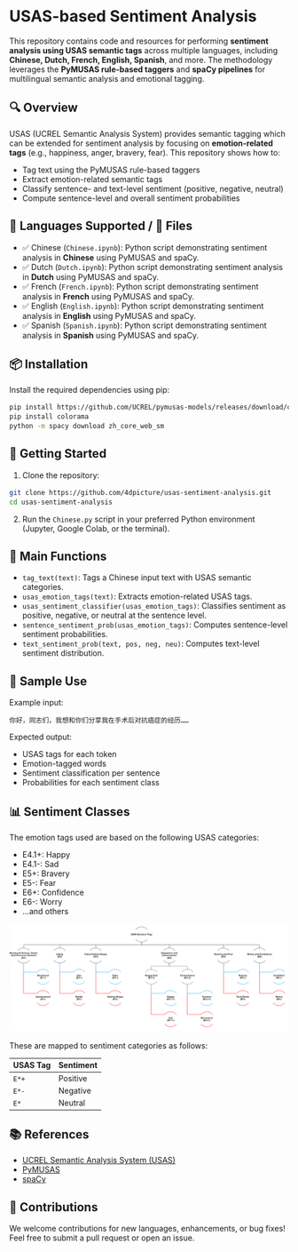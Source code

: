 # USAS-based Sentiment Analysis

This repository contains code and resources for performing **sentiment analysis using USAS semantic tags** across multiple languages, including **Chinese, Dutch, French, English, Spanish**, and more. The methodology leverages the **PyMUSAS rule-based taggers** and **spaCy pipelines** for multilingual semantic analysis and emotional tagging.

## 🔍 Overview

USAS (UCREL Semantic Analysis System) provides semantic tagging which can be extended for sentiment analysis by focusing on **emotion-related tags** (e.g., happiness, anger, bravery, fear). This repository shows how to:

- Tag text using the PyMUSAS rule-based taggers
- Extract emotion-related semantic tags
- Classify sentence- and text-level sentiment (positive, negative, neutral)
- Compute sentence-level and overall sentiment probabilities

## 📁 Languages Supported / 📄 Files

- ✅ Chinese (`Chinese.ipynb`): Python script demonstrating sentiment analysis in **Chinese** using PyMUSAS and spaCy.
- ✅ Dutch (`Dutch.ipynb`): Python script demonstrating sentiment analysis in **Dutch** using PyMUSAS and spaCy.
- ✅ French (`French.ipynb`): Python script demonstrating sentiment analysis in **French** using PyMUSAS and spaCy.
- ✅ English (`English.ipynb`): Python script demonstrating sentiment analysis in **English** using PyMUSAS and spaCy.
- ✅ Spanish (`Spanish.ipynb`): Python script demonstrating sentiment analysis in **Spanish** using PyMUSAS and spaCy.


## 📦 Installation

Install the required dependencies using pip:

```bash
pip install https://github.com/UCREL/pymusas-models/releases/download/cmn_dual_upos2usas_contextual-0.3.3/cmn_dual_upos2usas_contextual-0.3.3-py3-none-any.whl
pip install colorama
python -m spacy download zh_core_web_sm
````

## 🚀 Getting Started

1. Clone the repository:

```bash
git clone https://github.com/4dpicture/usas-sentiment-analysis.git
cd usas-sentiment-analysis
```

2. Run the `Chinese.py` script in your preferred Python environment (Jupyter, Google Colab, or the terminal).

## 🔧 Main Functions

* `tag_text(text)`: Tags a Chinese input text with USAS semantic categories.
* `usas_emotion_tags(text)`: Extracts emotion-related USAS tags.
* `usas_sentiment_classifier(usas_emotion_tags)`: Classifies sentiment as positive, negative, or neutral at the sentence level.
* `sentence_sentiment_prob(usas_emotion_tags)`: Computes sentence-level sentiment probabilities.
* `text_sentiment_prob(text, pos, neg, neu)`: Computes text-level sentiment distribution.

## 🧪 Sample Use

Example input:

```text
你好，同志们，我想和你们分享我在手术后对抗癌症的经历……
```

Expected output:

* USAS tags for each token
* Emotion-tagged words
* Sentiment classification per sentence
* Probabilities for each sentiment class

## 📊 Sentiment Classes

The emotion tags used are based on the following USAS categories:

* E4.1+: Happy
* E4.1-: Sad
* E5+: Bravery
* E5-: Fear
* E6+: Confidence
* E6-: Worry
* …and others

![Pipeline](images/usas_emotion_tags.png)


These are mapped to sentiment categories as follows:

| USAS Tag | Sentiment |
| -------- | --------- |
| `E*+`    | Positive  |
| `E*-`    | Negative  |
| `E*`     | Neutral   |

## 📚 References

* [UCREL Semantic Analysis System (USAS)](http://ucrel.lancs.ac.uk/usas/)
* [PyMUSAS](https://github.com/UCREL/pymusas)
* [spaCy](https://spacy.io)

## 🤝 Contributions

We welcome contributions for new languages, enhancements, or bug fixes! Feel free to submit a pull request or open an issue.
